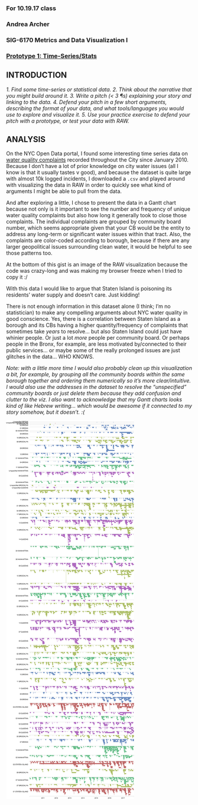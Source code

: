 ### For 10.19.17 class
### Andrea Archer
### SIG-6170 Metrics and Data Visualization I
### [Prototype 1: Time-Series/Stats](https://github.com/sva-dsi/2017-fall-course/blob/master/syllabus.md#assignment-5)

## INTRODUCTION

_1. Find some time-series or statistical data.
2. Think about the narrative that you might build around it.
3. Write a pitch (< 3 ¶s) explaining your story and linking to the data.
4. Defend your pitch in a few short arguments, describing the format of your data, and what tools/languages you would use to explore and visualize it.
5. Use your practice exercise to defend your pitch with a prototype, or test your data with RAW._

## ANALYSIS

On the NYC Open Data portal, I found some interesting time series data on [water quality complaints](https://data.cityofnewyork.us/Environment/Water-Quality-complaints/qfe3-6dkn) recorded throughout the City since January 2010. Because I don’t have a lot of prior knowledge on city water issues (all I know is that it usually tastes v good), and because the dataset is quite large with almost 10k logged incidents, I downloaded a `.csv` and played around with visualizing the data in RAW in order to quickly see what kind of arguments I might be able to pull from the data.

And after exploring a little, I chose to present the data in a Gantt chart because not only is it important to see the number and frequency of unique water quality complaints but also how long it generally took to close those complaints. The individual complaints are grouped by community board number, which seems appropriate given that your CB would be the entity to address any long-term or significant water issues within that tract. Also, the complaints are color-coded according to borough, because if there are any larger geopolitical issues surrounding clean water, it would be helpful to see those patterns too.

At the bottom of this gist is an image of the RAW visualization because the code was crazy-long and was making my browser freeze when I tried to copy it :/

With this data I would like to argue that Staten Island is poisoning its residents’ water supply and doesn’t care. Just kidding!

There is not enough information in this dataset alone (I think; I’m no statistician) to make any compelling arguments about NYC water quality in good conscience. Yes, there is a correlation between Staten Island as a borough and its CBs having a higher quantity/frequency of complaints that sometimes take _years_ to resolve… but also Staten Island could just have whinier people. Or just a lot _more_ people per community board. Or perhaps people in the Bronx, for example, are less motivated by/connected to their public services… or maybe some of the really prolonged issues are just glitches in the data… WHO KNOWS.

_Note: with a little more time I would also probably clean up this visualization a bit, for example, by grouping all the community boards within the same borough together and ordering them numerically so it’s more clear/intuitive. I would also use the addresses in the dataset to resolve the “unspecified” community boards or just delete them because they add confusion and clutter to the viz. I also want to acknowledge that my Gantt charts looks kind of like Hebrew writing… which would be awesome if it connected to my story somehow, but it doesn’t. :(_

![NYC Water Viz](https://github.com/aharcher/homework/blob/master/imgs/water.png)
